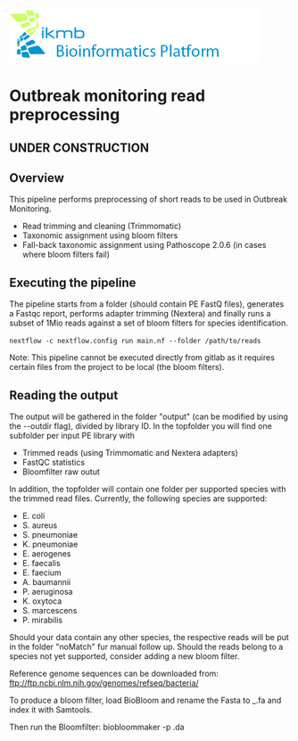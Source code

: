 ![](images/ikmb_bfx_logo.png)
# Outbreak monitoring read preprocessing

## UNDER CONSTRUCTION

## Overview

This pipeline performs preprocessing of short reads to be used in Outbreak Monitoring. 
* Read trimming and cleaning (Trimmomatic)
* Taxonomic assignment using bloom filters
* Fall-back taxonomic assignment using Pathoscope 2.0.6 (in cases where bloom filters fail)

## Executing the pipeline 

The pipeline starts from a folder (should contain PE FastQ files), generates a Fastqc report, performs adapter trimming (Nextera) and finally runs a subset of 1Mio reads against a set of bloom filters for species identification.

`nextflow -c nextflow.config run main.nf --folder /path/to/reads`

Note: This pipeline cannot be executed directly from gitlab as it requires certain files from the project to be local (the bloom filters). 

## Reading the output

The output will be gathered in the folder "output" (can be modified by using the --outdir flag), divided by library ID. 
In the topfolder you will find one subfolder per input PE library with
* Trimmed reads (using Trimmomatic and Nextera adapters)
* FastQC statistics
* Bloomfilter raw outut

In addition, the topfolder will contain one folder per supported species with the trimmed read files. Currently, the following species are supported:
* E. coli
* S. aureus
* S. pneumoniae
* K. pneumoniae
* E. aerogenes
* E. faecalis
* E. faecium
* A. baumannii
* P. aeruginosa
* K. oxytoca
* S. marcescens
* P. mirabilis

Should your data contain any other species, the respective reads will be put in the folder "noMatch" fur manual follow up. Should the reads belong to a species not yet supported, consider adding a new bloom filter. 

Reference genome sequences can be downloaded from:
ftp://ftp.ncbi.nlm.nih.gov/genomes/refseq/bacteria/

To produce a bloom filter, load BioBloom and rename the Fasta to <genus>_<species>.fa and index it with Samtools.

Then run the Bloomfilter: biobloommaker -p <genus>_<species> <genus>_<species>.da


